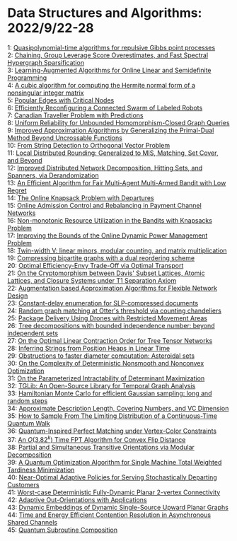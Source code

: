 # Data Structures and Algorithms: 2022/9/22-28  
1: [Quasipolynomial-time algorithms for repulsive Gibbs point processes](https://doi.org/10.48550/arXiv.2209.10453)  
2: [Chaining, Group Leverage Score Overestimates, and Fast Spectral  Hypergraph Sparsification](https://doi.org/10.48550/arXiv.2209.10539)  
3: [Learning-Augmented Algorithms for Online Linear and Semidefinite  Programming](https://doi.org/10.48550/arXiv.2209.10614)  
4: [A cubic algorithm for computing the Hermite normal form of a nonsingular  integer matrix](https://doi.org/10.48550/arXiv.2209.10685)  
5: [Popular Edges with Critical Nodes](https://doi.org/10.48550/arXiv.2209.10805)  
6: [Efficiently Reconfiguring a Connected Swarm of Labeled Robots](https://doi.org/10.48550/arXiv.2209.11028)  
7: [Canadian Traveller Problem with Predictions](https://doi.org/10.48550/arXiv.2209.11100)  
8: [Uniform Reliability for Unbounded Homomorphism-Closed Graph Queries](https://doi.org/10.48550/arXiv.2209.11177)  
9: [Improved Approximation Algorithms by Generalizing the Primal-Dual Method  Beyond Uncrossable Functions](https://doi.org/10.48550/arXiv.2209.11209)  
10: [From String Detection to Orthogonal Vector Problem](https://doi.org/10.48550/arXiv.2209.11452)  
11: [Local Distributed Rounding: Generalized to MIS, Matching, Set Cover, and  Beyond](https://doi.org/10.48550/arXiv.2209.11651)  
12: [Improved Distributed Network Decomposition, Hitting Sets, and Spanners,  via Derandomization](https://doi.org/10.48550/arXiv.2209.11669)  
13: [An Efficient Algorithm for Fair Multi-Agent Multi-Armed Bandit with Low  Regret](https://doi.org/10.48550/arXiv.2209.11817)  
14: [The Online Knapsack Problem with Departures](https://doi.org/10.48550/arXiv.2209.11934)  
15: [Online Admission Control and Rebalancing in Payment Channel Networks](https://doi.org/10.48550/arXiv.2209.11936)  
16: [Non-monotonic Resource Utilization in the Bandits with Knapsacks Problem](https://doi.org/10.48550/arXiv.2209.12013)  
17: [Improving the Bounds of the Online Dynamic Power Management Problem](https://doi.org/10.48550/arXiv.2209.12021)  
18: [Twin-width V: linear minors, modular counting, and matrix multiplication](https://doi.org/10.48550/arXiv.2209.12023)  
19: [Compressing bipartite graphs with a dual reordering scheme](https://doi.org/10.48550/arXiv.2209.12062)  
20: [Optimal Efficiency-Envy Trade-Off via Optimal Transport](https://doi.org/10.48550/arXiv.2209.15416)  
21: [On the Cryptomorphism between Davis' Subset Lattices, Atomic Lattices,  and Closure Systems under T1 Separation Axiom](https://doi.org/10.48550/arXiv.2209.12256)  
22: [Augmentation based Approximation Algorithms for Flexible Network Design](https://doi.org/10.48550/arXiv.2209.12273)  
23: [Constant-delay enumeration for SLP-compressed documents](https://doi.org/10.48550/arXiv.2209.12301)  
24: [Random graph matching at Otter's threshold via counting chandeliers](https://doi.org/10.48550/arXiv.2209.12313)  
25: [Package Delivery Using Drones with Restricted Movement Areas](https://doi.org/10.48550/arXiv.2209.12314)  
26: [Tree decompositions with bounded independence number: beyond independent  sets](https://doi.org/10.48550/arXiv.2209.12315)  
27: [On the Optimal Linear Contraction Order for Tree Tensor Networks](https://doi.org/10.48550/arXiv.2209.12332)  
28: [Inferring Strings from Position Heaps in Linear Time](https://doi.org/10.48550/arXiv.2209.12405)  
29: [Obstructions to faster diameter computation: Asteroidal sets](https://doi.org/10.48550/arXiv.2209.12438)  
30: [On the Complexity of Deterministic Nonsmooth and Nonconvex Optimization](https://doi.org/10.48550/arXiv.2209.12463)  
31: [On the Parameterized Intractability of Determinant Maximization](https://doi.org/10.48550/arXiv.2209.12519)  
32: [TGLib: An Open-Source Library for Temporal Graph Analysis](https://doi.org/10.48550/arXiv.2209.12587)  
33: [Hamiltonian Monte Carlo for efficient Gaussian sampling: long and random  steps](https://doi.org/10.48550/arXiv.2209.12771)  
34: [Approximate Description Length, Covering Numbers, and VC Dimension](https://doi.org/10.48550/arXiv.2209.12882)  
35: [How to Sample From The Limiting Distribution of a Continuous-Time  Quantum Walk](https://doi.org/10.48550/arXiv.2209.13028)  
36: [Quantum-Inspired Perfect Matching under Vertex-Color Constraints](https://doi.org/10.48550/arXiv.2209.13063)  
37: [An $O(3.82^k)$ Time FPT Algorithm for Convex Flip Distance](https://doi.org/10.48550/arXiv.2209.13134)  
38: [Partial and Simultaneous Transitive Orientations via Modular  Decomposition](https://doi.org/10.48550/arXiv.2209.13175)  
39: [A Quantum Optimization Algorithm for Single Machine Total Weighted  Tardiness Minimization](https://doi.org/10.48550/arXiv.2209.13712)  
40: [Near-Optimal Adaptive Policies for Serving Stochastically Departing  Customers](https://doi.org/10.48550/arXiv.2209.13878)  
41: [Worst-case Deterministic Fully-Dynamic Planar 2-vertex Connectivity](https://doi.org/10.48550/arXiv.2209.14079)  
42: [Adaptive Out-Orientations with Applications](https://doi.org/10.48550/arXiv.2209.14087)  
43: [Dynamic Embeddings of Dynamic Single-Source Upward Planar Graphs](https://doi.org/10.48550/arXiv.2209.14094)  
44: [Time and Energy Efficient Contention Resolution in Asynchronous Shared  Channels](https://doi.org/10.48550/arXiv.2209.14140)  
45: [Quantum Subroutine Composition](https://doi.org/10.48550/arXiv.2209.14146)  